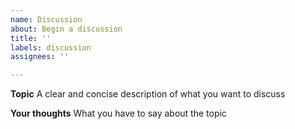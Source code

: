 ```yaml
---
name: Discussion
about: Begin a discussion
title: ''
labels: discussion
assignees: ''

---
```


**Topic**
A clear and concise description of what you want to discuss

**Your thoughts**
What you have to say about the topic
